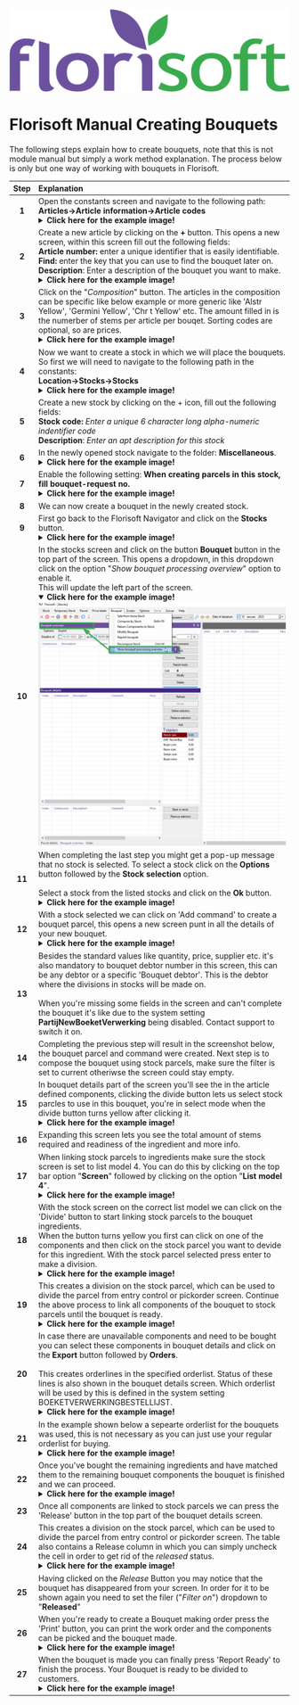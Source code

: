 <img src="../../fslogo.png">

# Florisoft Manual Creating Bouquets

The following steps explain how to create bouquets, note that this is not module manual but simply a work method explanation. The process below is only but one way of working with bouquets in Florisoft.

|Step|Explanation|
|:-:|:--|
|**1**|Open the constants screen and navigate to the following path:<br>**Articles→Article information→Article codes**<details><summary><b>Click here for the example image!</b></summary><img src="Making Bouquets/image1.png"></details>|
|**2**|Create a new article by clicking on the **+** button. This opens a  new screen, within this screen fill out the following fields:<br>**Article number:** enter a unique identifier that is easily identifiable.<br>**Find:** enter the key that you can use to find the bouquet later on.<br> **Description**: Enter a description of the bouquet you want to make.<details><summary><b>Click here for the example image!</b></summary><img src="Making Bouquets/image8.png"></details>|
|**3**|Click on the "*Composition*" button. The articles in the composition can be specific like below example or more generic like 'Alstr Yellow', 'Germini Yellow', 'Chr t Yellow' etc. The amount filled in is the numerber of stems per article per bouqet. Sorting codes are optional, so are prices.<details><summary><b>Click here for the example image!</b></summary><img src="Making Bouquets/image2.png"></details>|
|**4**|Now we want to create a stock in which we will place the bouquets. So first we will need to navigate to the following path in the constants:<br>**Location→Stocks→Stocks**<details><summary><b>Click here for the example image!</b></summary><img src="Making Bouquets/image3.png"></details>|
|**5**|Create a new stock by clicking on the + icon, fill out the following fields:<br>**Stock code:** *Enter a unique 6 character long alpha-numeric indentifier code*<br>**Description**: *Enter an apt description for this stock*|
|**6**|In the newly opened stock navigate to the folder: **Miscellaneous**.<details><summary><b>Click here for the example image!</b></summary><img src="Making Bouquets/image4.png"></details>|
|**7**|Enable the following setting: **When creating parcels in this stock, fill bouquet-request no.**<details><summary><b>Click here for the example image!</b></summary><img src="Making Bouquets/image4.png"></details>|
|**8**|We can now create a bouquet in the newly created stock.|
|**9**|First go back to the Florisoft Navigator and click on the **Stocks** button.<details><summary><b>Click here for the example image!</b></summary><img src="Making Bouquets/image9.png"></details>|
|**10**|In the stocks screen and click on the button **Bouquet** button in the top part of the screen. This opens a dropdown, in this dropdown click on the option "*Show bouquet processing overview*" option to enable it.<br>This will update the left part of the screen.<details open><summary><b>Click here for the example image!</b></summary><img src="Making Bouquets/image5.png"></details>|
|**11**|When completing the last step you might get a pop-up message that no stock is selected. To select a stock click on the **Options** button followed by the **Stock selection** option.<br><br>Select a stock from the listed stocks and click on the **Ok** button.<details><summary><b>Click here for the example image!</b></summary><img src="Making Bouquets/image6.png"></details>|
|**12**|With a stock selected we can click on 'Add command' to create a bouquet parcel, this opens a new screen punt in all the details of your new bouquet.<details><summary><b>Click here for the example image!</b></summary><img src="Making Bouquets/image7.png"></details>|
|**13**|Besides the standard values like quantity, price, supplier etc. it's also mandatory to bouquet debtor number in this screen, this can be any debtor or a specific 'Bouquet debtor'. This is the debtor where the divisions in stocks will be made on. <br><br>When you're missing some fields in the screen and can't complete the bouquet it's like due to the system setting **PartijNewBoeketVerwerking** being disabled. Contact support to switch it on.|
|**14**|Completing the previous step will result in the screenshot below, the bouquet parcel and command were created. Next step is to compose the bouquet using stock parcels, make sure the filter is set to current otheriwse the screen could stay empty.|
|**15**|In bouquet details part of the screen you'll see the in the article defined components, clicking the divide button lets us select stock parcles to use in this bouquet, you're in select mode when the divide button turns yellow after clicking it.<details><summary><b>Click here for the example image!</b></summary><img src="Making Bouquets/image10.png"></details>|
|**16**|Expanding this screen lets you see the total amount of stems required and readiness of the ingredient and more info.|
|**17**|When linking stock parcels to ingredients make sure the stock screen is set to list model 4. You can do this by clicking on the top bar option "**Screen**" followed by clicking on the option "**List model 4**".<details><summary><b>Click here for the example image!</b></summary><img src="Making Bouquets/image11.png"></details>|
|**18**|With the stock screen on the correct list model we can click on the 'Divide' button to start linking stock parcels to the bouquet ingredients.<br>When the button turns yellow you first can click on one of the components and then click on the stock parcel you want to devide for this ingredient. With the stock parcel selected press enter to make a division.<details><summary><b>Click here for the example image!</b></summary><img src="Making Bouquets/image12.png"></details>|
|**19**|This creates a division on the stock parcel, which can be used to divide the parcel from entry control or pickorder screen. Continue the above process to link all components of the bouquet to stock parcels until the bouquet is ready.<details><summary><b>Click here for the example image!</b></summary><img src="Making Bouquets/image18.png"></details>|
|**20**|In case there are unavailable components and need to be bought you can select these components in bouquet details and click on the **Export** button followed by **Orders**. <br><br>This creates orderlines in the specified orderlist. Status of these lines is also shown in the bouquet details screen. Which orderlist will be used by this is defined in the system setting BOEKETVERWERKINGBESTELLIJST.<details><summary><b>Click here for the example image!</b></summary><img src="Making Bouquets/image15.png"></details>|
|**21**|In the example shown below a sepearte orderlist for the bouquets was used, this is not necessary as you can just use your regular orderlist for buying.<details ><summary><b>Click here for the example image!</b></summary><img src="Making Bouquets/image14.png"></details> |
|**22**|Once you've bought the remaining ingredients and have matched them to the remaining bouquet components the bouquet is finished and we can proceed.<details><summary><b>Click here for the example image!</b></summary><img src="Making Bouquets/image13.png"></details>|
|**23**|Once all components are linked to stock parcels we can press the 'Release' button in the top part of the bouquet details screen.|
|**24**|This creates a division on the stock parcel, which can be used to divide the parcel from entry control or pickorder screen. The table also contains a Release column in which you can simply uncheck the cell in order to get rid of the *released* status.<details><summary><b>Click here for the example image!</b></summary><img src="Making Bouquets/image16.png"></details>|
|**25**|Having clicked on the *Release* Button you may notice that the bouquet has disappeared from your screen. In order for it to be shown again you need to set the filer ("*Filter on*") dropdown to "**Released**"|
|**26**|When you're ready to create a Bouquet making order press the 'Print' button, you can print the work order and the components can be picked and the bouquet made.<details><summary><b>Click here for the example image!</b></summary><img src="Making Bouquets/image17.png"></details>|
|**27**|When the bouquet is made you can finally press 'Report Ready' to finish the process. Your Bouquet is ready to be divided to customers.<details><summary><b>Click here for the example image!</b></summary><img src="Making Bouquets/image17.png"></details>|

